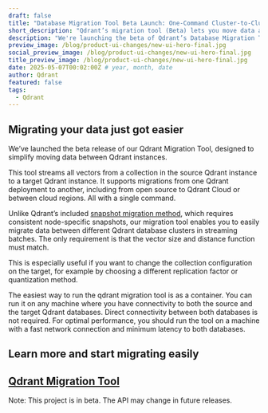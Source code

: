 ```yaml
---
draft: false
title: "Database Migration Tool Beta Launch: One-Command Cluster-to-Cluster Transfers"
short_description: "Qdrant’s migration tool (Beta) lets you move data across clusters or regions with one command—no snapshots needed. Try it now."
description: "We're launching the beta of Qdrant’s Database Migration Tool—migrate data across clusters, regions, or from open source to cloud with just one command. No manual snapshots, fully stream-based. Try the beta now!"
preview_image: /blog/product-ui-changes/new-ui-hero-final.jpg
social_preview_image: /blog/product-ui-changes/new-ui-hero-final.jpg
title_preview_image: /blog/product-ui-changes/new-ui-hero-final.jpg
date: 2025-05-07T00:02:00Z # year, month, date
author: Qdrant
featured: false
tags:
  - Qdrant
---
```


## Migrating your data just got easier

We’ve launched the beta release of our Qdrant Migration Tool, designed to simplify moving data between Qdrant instances.

This tool streams all vectors from a collection in the source Qdrant instance to a target Qdrant instance. It supports migrations from one Qdrant deployment to another, including from open source to Qdrant Cloud or between cloud regions. All with a single command.

Unlike Qdrant’s included [snapshot migration method](https://qdrant.tech/documentation/concepts/snapshots/), which requires consistent node-specific snapshots, our migration tool enables you to easily migrate data between different Qdrant database clusters in streaming batches. The only requirement is that the vector size and distance function must match.

This is especially useful if you want to change the collection configuration on the target, for example by choosing a different replication factor or quantization method.

The easiest way to run the qdrant migration tool is as a container. You can run it on any machine where you have connectivity to both the source and the target Qdrant databases. Direct connectivity between both databases is not required. For optimal performance, you should run the tool on a machine with a fast network connection and minimum latency to both databases.

## Learn more and start migrating easily

## [Qdrant Migration Tool](https://github.com/qdrant/migration) 

Note: This project is in beta. The API may change in future releases.

